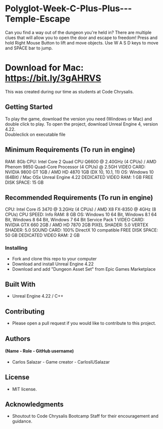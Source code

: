 # Polyglot-Week-C-Plus-Plus---Temple-Escape
Can you find a way out of the dungeon you're held in?  There are multiple clues that will allow you to open the door and escape to freedom!  Press and hold Right Mouse Button to lift and move objects.  Use W A S D keys to move and SPACE bar to jump.

# Download for Mac: https://bit.ly/3gAHRVS

This was created during our time as students at Code Chrysalis.

## Getting Started

To play the game, download the version you need (Windows or Mac) and double click to play.
To open the project, download Unreal Engine 4, version 4.22.  
Doubleclick on executable file

## Minimum Requirements (To run in engine)

RAM: 8Gb 
CPU:  Intel Core 2 Quad CPU Q6600 @ 2.40GHz (4 CPUs) / AMD Phenom   9850 Quad-Core Processor (4 CPUs) @ 2.5GH
VIDEO CARD: NVIDIA 9800 GT 1GB / AMD HD 4870 1GB (DX 10, 10.1, 11)
OS: Windows 10 (64Bit) / Mac OSx
Unreal Engine 4.22
DEDICATED VIDEO RAM: 1 GB
FREE DISK SPACE: 15 GB

## Recommended Requirements (To run in engine)

CPU: Intel Core i5 3470 @ 3.2GHz (4 CPUs) / AMD X8 FX-8350 @ 4GHz (8 CPUs)
CPU SPEED: Info
RAM: 8 GB
OS: Windows 10 64 Bit, Windows 8.1 64 Bit, Windows 8 64 Bit, Windows 7 64 Bit Service Pack 1
VIDEO CARD: NVIDIA GTX 660 2GB / AMD HD 7870 2GB
PIXEL SHADER: 5.0
VERTEX SHADER: 5.0
SOUND CARD: 100% DirectX 10 compatible
FREE DISK SPACE: 50 GB
DEDICATED VIDEO RAM: 2 GB

### Installing

- Fork and clone this repo to your computer
- Download and install Unreal Engine 4.22
- Download and add "Dungeon Asset Set" from Epic Games Marketplace

## Built With

- Unreal Engine 4.22 / C++

## Contributing

- Please open a pull request if you would like to contribute to this project.

## Authors

#### (Name - Role - GitHub username)

- Carlos Salazar - Game creator - CarlosIUSalazar

## License

- MIT license.

## Acknowledgments

- Shoutout to Code Chrysalis Bootcamp Staff for their encouragement and guidance.
